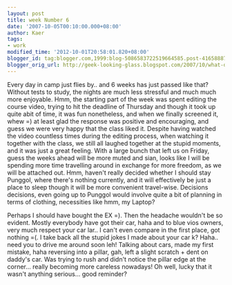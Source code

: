 ```yaml
---
layout: post
title: week Number 6
date: '2007-10-05T00:10:00.000+08:00'
author: Kaer
tags:
- work
modified_time: '2012-10-01T20:58:01.820+08:00'
blogger_id: tag:blogger.com,1999:blog-5086583722519664585.post-4165888785816291915
blogger_orig_url: http://geek-looking-glass.blogspot.com/2007/10/what-day.html
---
```


Every day in camp just flies by.. and 6 weeks has just passed like 
that? Without tests to study, the nights are much less stressful and much much 
more enjoyable. Hmm, the starting part of the week was spent editing the 
course video, trying to hit the deadline of Thursday and though it took up 
quite abit of time, it was fun nonetheless, and when we finally screened it, 
whew =) at least glad the response was positive and encouraging, and guess we 
were very happy that the class liked it. Despite having watched the video 
countless times during the editing process, when watching it together with the 
class, we still all laughed together at the stupid moments, and it was just a 
great feeling. 
With a large bunch that left us on Friday, 
guess the weeks ahead will be more muted and sian, looks like I will be 
spending more time travelling around in exchange for more freedom, as we will 
be attached out. Hmm, haven't really decided whether I should stay Punggol, 
where there's nothing currently, and it will effectively be just a place to 
sleep though it will be more convenient travel-wise. Decisions decisions, even 
going up to Punggol would involve quite a bit of planning in terms of 
clothing, necessities like hmm, my Laptop? 

Perhaps I should have bought the EX =). 
Then the headache wouldn't be so evident. Mostly everybody have got their car, 
haha and to blue vios owners, very much respect your car lar.. I can't even 
compare in the first place, got nothing =(. I take back all the stupid jokes I 
made about your car k? Haha.. need you to drive me around soon leh! Talking about cars, made my first mistake, haha 
reversing into a pillar, gah, left a slight scratch + dent on daddy's car. Was 
trying to rush and didn't notice the pillar edge at the corner... really 
becoming more careless nowadays! Oh well, lucky that it wasn't anything 
serious... good reminder? 